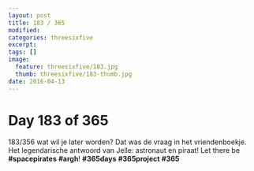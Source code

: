 ```yaml
---
layout: post
title: 183 / 365
modified:
categories: threesixfive
excerpt:
tags: []
image:
  feature: threesixfive/183.jpg
  thumb: threesixfive/183-thumb.jpg
date: 2016-04-13
---
```


# Day 183 of 365

183/356 wat wil je later worden? Dat was de vraag in het vriendenboekje. Het legendarische antwoord van Jelle: astronaut en piraat! Let there be **\#spacepirates** **\#argh**! **\#365days** **\#365project** **\#365**
